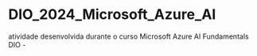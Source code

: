 # DIO_2024_Microsoft_Azure_AI
atividade desenvolvida durante o curso Microsoft Azure AI Fundamentals DIO - 

